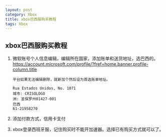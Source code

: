 ```yaml
---
layout: post
category: Xbox
title: xbox巴西服购买教程
tags: Xbox
---
```


## xbox巴西服购买教程



1. 微软账号个人信息编辑，编辑所在国家，添加账单和送货地址，选巴西的。https://account.microsoft.com/profile/?fref=home.banner.profile-column.title

   ```
   平台如果无法编辑删除，就新加个然后设为首选账单地址。
   
   Rua Estados Unidos, No. 1071
   城市: CRISOLOGO
   洲: 圣保罗州01427-001
   巴西
   61-21958270
   ```

2. 添加付款方式，信用卡支付

3. xbox登录西班牙服，记住购买时不能开加速器。选择已有购买方式就可以了。
